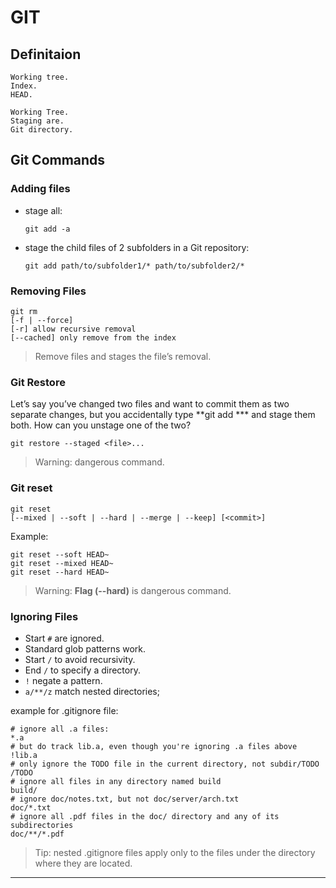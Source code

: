 # GIT

## Definitaion

    Working tree.
    Index.
    HEAD.

    Working Tree.
    Staging are.
    Git directory.

## Git Commands

### Adding files

- stage all:

    `git add -a`

- stage the child files of 2 subfolders in a Git repository:

    `git add path/to/subfolder1/* path/to/subfolder2/*`

### Removing Files

    git rm 
    [-f | --force]
    [-r] allow recursive removal
    [--cached] only remove from the index

>Remove files and  stages the file’s removal.

### Git Restore

Let’s say you’ve changed two files and want to commit them as two separate changes, but you accidentally type **git add *** and stage them both. How can you unstage one of the two?

    git restore --staged <file>...

> Warning: dangerous command.

### Git reset

    git reset
    [--mixed | --soft | --hard | --merge | --keep] [<commit>]

Example:

    git reset --soft HEAD~
    git reset --mixed HEAD~
    git reset --hard HEAD~

>Warning: **Flag (--hard)** is dangerous command.

### Ignoring Files

- Start `#` are ignored.
- Standard glob patterns work.
- Start `/` to avoid recursivity.
- End `/` to specify a directory.
- `!` negate a pattern.
- `a/**/z` match nested directories;

example for .gitignore file:

    # ignore all .a files:
    *.a
    # but do track lib.a, even though you're ignoring .a files above
    !lib.a
    # only ignore the TODO file in the current directory, not subdir/TODO
    /TODO
    # ignore all files in any directory named build
    build/
    # ignore doc/notes.txt, but not doc/server/arch.txt
    doc/*.txt
    # ignore all .pdf files in the doc/ directory and any of its subdirectories
    doc/**/*.pdf

> Tip: nested .gitignore files apply only to the files under the directory where they are located.

---
